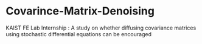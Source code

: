 # Covarince-Matrix-Denoising
KAIST FE Lab Internship : A study on whether diffusing covariance matrices using stochastic differential equations can be encouraged
